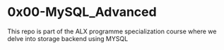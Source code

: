 # 0x00-MySQL_Advanced
This repo is part of the ALX programme specialization course where we delve into storage backend using MYSQL
